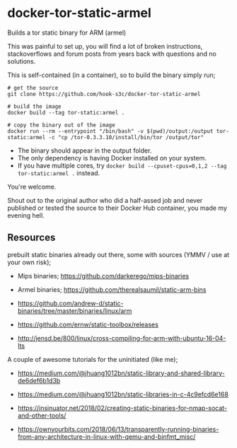 # docker-tor-static-armel
Builds a tor static binary for ARM (armel)

This was painful to set up, you will find a lot of broken instructions, stackoverflows and forum posts from years back with questions and no solutions.

This is self-contained (in a container), so to build the binary simply run;


```
# get the source
git clone https://github.com/hook-s3c/docker-tor-static-armel

# build the image
docker build --tag tor-static:armel .

# copy the binary out of the image 
docker run --rm --entrypoint "/bin/bash" -v $(pwd)/output:/output tor-static:armel -c "cp /tor-0.3.3.10/install/bin/tor /output/tor"

```

- The binary should appear in the output folder.
- The only dependency is having Docker installed on your system.
- If you have multiple cores, try `docker build --cpuset-cpus=0,1,2 --tag tor-static:armel .` instead.

You're welcome.

Shout out to the original author who did a half-assed job and never published or tested the source to their Docker Hub container, you made my evening hell.


## Resources


prebuilt static binaries already out there, some with sources (YMMV / use at your own risk);
- Mips binaries; https://github.com/darkerego/mips-binaries
- Armel binaries; https://github.com/therealsaumil/static-arm-bins
- https://github.com/andrew-d/static-binaries/tree/master/binaries/linux/arm
- https://github.com/ernw/static-toolbox/releases

- http://jensd.be/800/linux/cross-compiling-for-arm-with-ubuntu-16-04-lts

A couple of awesome tutorials for the uninitiated (like me);
- https://medium.com/@jhuang1012bn/static-library-and-shared-library-de6def6b1d3b
- https://medium.com/@jhuang1012bn/static-libraries-in-c-4c9efcd6e168 

- https://insinuator.net/2018/02/creating-static-binaries-for-nmap-socat-and-other-tools/
- https://ownyourbits.com/2018/06/13/transparently-running-binaries-from-any-architecture-in-linux-with-qemu-and-binfmt_misc/
